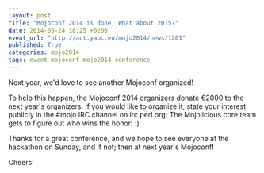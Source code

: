 ```yaml
---
layout: post
title: "Mojoconf 2014 is done; What about 2015?"
date: 2014-05-24 18:25 +0200
event_url: "http://act.yapc.eu/mojo2014/news/1201"
published: True
categories: mojo2014
tags: event mojoconf mojo2014 conference
---
```


Next year, we&#39;d love to see another Mojoconf organized!

To help this happen, the Mojoconf 2014 organizers donate €2000 to the next year&#39;s organizers. If you would like to organize it, state your interest publicly in the #mojo IRC channel on irc.perl.org; The Mojolicious core team gets to figure out who wins the honor! :)

Thanks for a great conference, and we hope to see everyone at the hackathon on Sunday, and if not; then at next year&#39;s Mojoconf!

Cheers!
